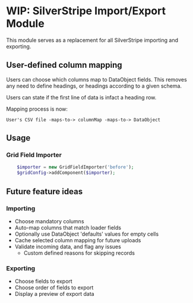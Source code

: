 # WIP: SilverStripe Import/Export Module

This module serves as a replacement for all SilverStripe importing and exporting.

## User-defined column mapping

Users can choose which columns map to DataObject fields. This removes any need to define headings, or headings according to a given schema.

Users can state if the first line of data is infact a heading row.

Mapping process is now:
```
User's CSV file -maps-to-> columnMap -maps-to-> DataObject
```

## Usage

### Grid Field Importer

```php
    $importer = new GridFieldImporter('before');
    $gridConfig->addComponent($importer);
```

## Future feature ideas

### Importing

 * Choose mandatory columns
 * Auto-map columns that match loader fields
 * Optionally use DataObject 'defaults' values for empty cells
 * Cache selected column mapping for future uploads
 * Validate incoming data, and flag any issues
    * Custom defined reasons for skipping records 

### Exporting

 * Choose fields to export
 * Choose order of fields to export
 * Display a preview of export data
